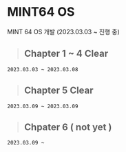 # MINT64 OS
MINT 64 OS 개발 (2023.03.03 ~ 진행 중)

> ## Chapter 1 ~ 4 Clear
    2023.03.03 ~ 2023.03.08  

> ## Chapter 5 Clear
    2023.03.09 ~ 2023.03.09

> ## Chpater 6 ( not yet )
    2023.03.09 ~